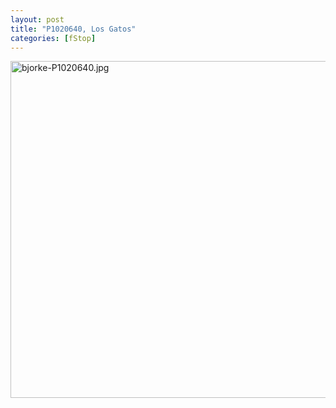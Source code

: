 ```yaml
---
layout: post
title: "P1020640, Los Gatos"
categories: [fStop]
---
```

<img alt="bjorke-P1020640.jpg" src="http://www.botzilla.com/blog/pix2009/bjorke-P1020640.jpg" width="807" height="539" border="0" alt="See See Lo forest dance, Los Gatos" Title="See See of the Forest" />



